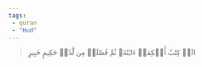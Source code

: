 ```yaml
---
tags: 
 - quran 
 - "Hud"
---
```


> الٓرۚ كِتَٰبٌ أُحۡكِمَتۡ ءَايَٰتُهُۥ ثُمَّ فُصِّلَتۡ مِن لَّدُنۡ حَكِيمٍ خَبِيرٍ
